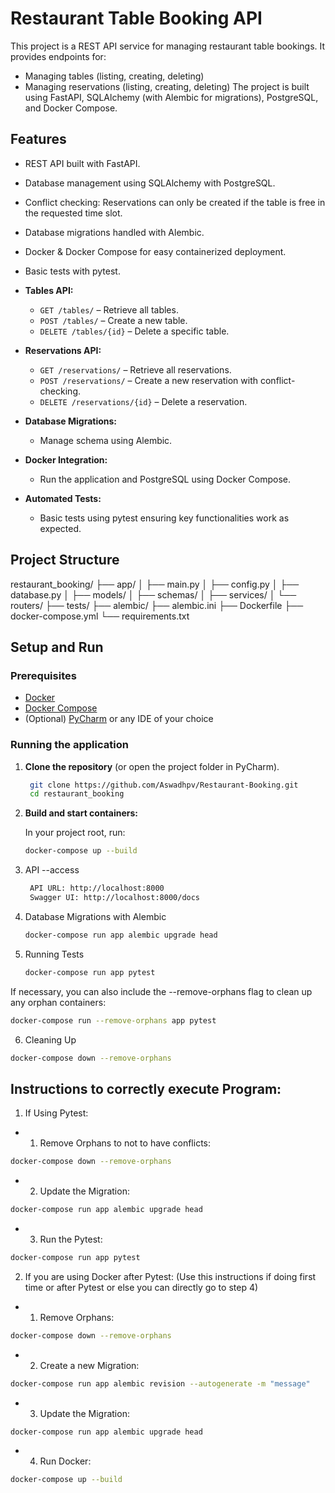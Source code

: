 # Restaurant Table Booking API

This project is a REST API service for managing restaurant table bookings. It provides endpoints for:
- Managing tables (listing, creating, deleting)
- Managing reservations (listing, creating, deleting)
The project is built using FastAPI, SQLAlchemy (with Alembic for migrations), PostgreSQL, and Docker Compose.

## Features
- REST API built with FastAPI.
- Database management using SQLAlchemy with PostgreSQL.
- Conflict checking: Reservations can only be created if the table is free in the requested time slot.
- Database migrations handled with Alembic.
- Docker & Docker Compose for easy containerized deployment.
- Basic tests with pytest.

- **Tables API:**  
  - `GET /tables/` – Retrieve all tables.
  - `POST /tables/` – Create a new table.
  - `DELETE /tables/{id}` – Delete a specific table.

- **Reservations API:**  
  - `GET /reservations/` – Retrieve all reservations.
  - `POST /reservations/` – Create a new reservation with conflict-checking.
  - `DELETE /reservations/{id}` – Delete a reservation.

- **Database Migrations:**  
  - Manage schema using Alembic.
  
- **Docker Integration:**  
  - Run the application and PostgreSQL using Docker Compose.
  
- **Automated Tests:**  
  - Basic tests using pytest ensuring key functionalities work as expected.

## Project Structure

restaurant_booking/
├── app/
│   ├── main.py
│   ├── config.py
│   ├── database.py
│   ├── models/
│   ├── schemas/
│   ├── services/
│   └── routers/
├── tests/
├── alembic/
├── alembic.ini
├── Dockerfile
├── docker-compose.yml
└── requirements.txt


## Setup and Run

### Prerequisites
- [Docker](https://docs.docker.com/get-docker/)
- [Docker Compose](https://docs.docker.com/compose/install/)
- (Optional) [PyCharm](https://www.jetbrains.com/pycharm/) or any IDE of your choice

### Running the application

1. **Clone the repository** (or open the project folder in PyCharm).
   ```bash
    git clone https://github.com/Aswadhpv/Restaurant-Booking.git
    cd restaurant_booking

2. **Build and start containers:**

   In your project root, run:
   ```bash
   docker-compose up --build
   
3. API --access
  
   ```bash
    API URL: http://localhost:8000
    Swagger UI: http://localhost:8000/docs

4. Database Migrations with Alembic
   
   ```bash
   docker-compose run app alembic upgrade head 


5. Running Tests

   ```bash
   docker-compose run app pytest
If necessary, you can also include the --remove-orphans flag to clean up any orphan containers:
   ```bash   
   docker-compose run --remove-orphans app pytest
   ```

6. Cleaning Up

  ```bash
  docker-compose down --remove-orphans
  ```

## Instructions to correctly execute Program:

1. If Using Pytest:
   
  - 1. Remove Orphans to not to have conflicts:
   ```bash
  docker-compose down --remove-orphans 
   ```
  - 2. Update the Migration:
   ```bash
   docker-compose run app alembic upgrade head
   ```
  - 3. Run the Pytest:
   ```bash
  docker-compose run app pytest 
   ```

2. If you are using Docker after Pytest: (Use this instructions if doing first time or after Pytest or else you can directly go to step 4)
   
  - 1. Remove Orphans:
  ```bash
  docker-compose down --remove-orphans
  ```
  - 2. Create a new Migration:
  ```bash
  docker-compose run app alembic revision --autogenerate -m "message"
  ```
  - 3. Update the Migration:
  ```bash
  docker-compose run app alembic upgrade head
  ```
  - 4. Run Docker:
  ```bash
  docker-compose up --build 
  ```
